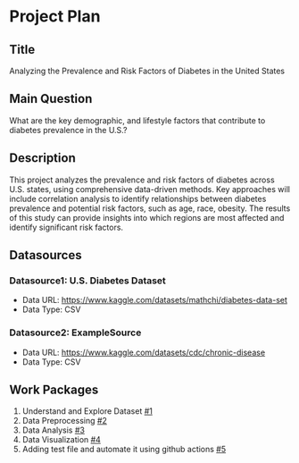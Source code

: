# Project Plan

## Title
<!-- Give your project a short title. -->
Analyzing the Prevalence and Risk Factors of Diabetes in the United States

## Main Question

<!-- Think about one main question you want to answer based on the data. -->
What are the key demographic, and lifestyle factors that contribute to diabetes prevalence in the U.S.?

## Description

<!-- Describe your data science project in max. 200 words. Consider writing about why and how you attempt it. -->
This project analyzes the prevalence and risk factors of diabetes across U.S. states, using comprehensive data-driven methods. Key approaches will include correlation analysis to identify relationships between diabetes prevalence and potential risk factors, such as age, race, obesity. The results of this study can provide insights into which regions are most affected and identify significant risk factors.

## Datasources

<!-- Describe each datasources you plan to use in a section. Use the prefic "DatasourceX" where X is the id of the datasource. -->

### Datasource1: U.S. Diabetes Dataset 
* Data URL: https://www.kaggle.com/datasets/mathchi/diabetes-data-set
* Data Type: CSV

### Datasource2: ExampleSource
* Data URL: https://www.kaggle.com/datasets/cdc/chronic-disease
* Data Type: CSV


## Work Packages

<!-- List of work packages ordered sequentially, each pointing to an issue with more details. -->

1. Understand and Explore Dataset [#1][i1]
2. Data Preprocessing [#2][i2]
3. Data Analysis [#3][i3]
4. Data Visualization [#4][i4]
5. Adding test file and automate it using github actions [#5][i5]

[i1]: https://github.com/kjkirti/made-project-template/issues/1
[i2]: https://github.com/kjkirti/made-project-template/issues/2
[i3]: https://github.com/kjkirti/made-project-template/issues/3
[i4]: https://github.com/kjkirti/made-project-template/issues/4
[i5]: https://github.com/kjkirti/made-project-template/issues/5
